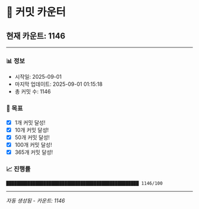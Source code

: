 # 🔢 커밋 카운터

## 현재 카운트: 1146

---

### 📊 정보
- 시작일: 2025-09-01
- 마지막 업데이트: 2025-09-01 01:15:18
- 총 커밋 수: 1146

### 🎯 목표
- [x] 1개 커밋 달성!
- [x] 10개 커밋 달성!
- [x] 50개 커밋 달성!
- [x] 100개 커밋 달성!
- [x] 365개 커밋 달성!

### 📈 진행률
```
██████████████████████████████████████████████████ 1146/100
```

---
*자동 생성됨 - 카운트: 1146*
